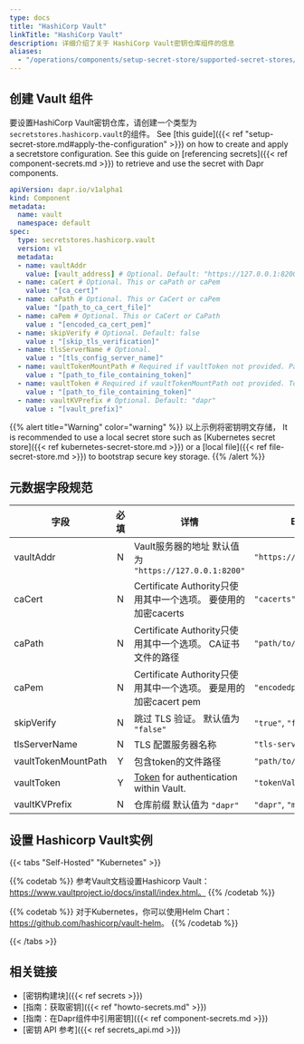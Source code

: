 ```yaml
---
type: docs
title: "HashiCorp Vault"
linkTitle: "HashiCorp Vault"
description: 详细介绍了关于 HashiCorp Vault密钥仓库组件的信息
aliases:
  - "/operations/components/setup-secret-store/supported-secret-stores/hashicorp-vault/"
---
```


## 创建 Vault 组件

要设置HashiCorp Vault密钥仓库，请创建一个类型为`secretstores.hashicorp.vault`的组件。 See [this guide]({{< ref "setup-secret-store.md#apply-the-configuration" >}}) on how to create and apply a secretstore configuration. See this guide on [referencing secrets]({{< ref component-secrets.md >}}) to retrieve and use the secret with Dapr components.

```yaml
apiVersion: dapr.io/v1alpha1
kind: Component
metadata:
  name: vault
  namespace: default
spec:
  type: secretstores.hashicorp.vault
  version: v1
  metadata:
  - name: vaultAddr
    value: [vault_address] # Optional. Default: "https://127.0.0.1:8200"
  - name: caCert # Optional. This or caPath or caPem
    value: "[ca_cert]"
  - name: caPath # Optional. This or CaCert or caPem
    value: "[path_to_ca_cert_file]"
  - name: caPem # Optional. This or CaCert or CaPath
    value : "[encoded_ca_cert_pem]"
  - name: skipVerify # Optional. Default: false
    value : "[skip_tls_verification]"
  - name: tlsServerName # Optional.
    value : "[tls_config_server_name]"
  - name: vaultTokenMountPath # Required if vaultToken not provided. Path to token file.
    value : "[path_to_file_containing_token]"
  - name: vaultToken # Required if vaultTokenMountPath not provided. Token value.
    value : "[path_to_file_containing_token]"
  - name: vaultKVPrefix # Optional. Default: "dapr"
    value : "[vault_prefix]"
```
{{% alert title="Warning" color="warning" %}}
以上示例将密钥明文存储， It is recommended to use a local secret store such as [Kubernetes secret store]({{< ref kubernetes-secret-store.md >}}) or a [local file]({{< ref file-secret-store.md >}}) to bootstrap secure key storage.
{{% /alert %}}

## 元数据字段规范

| 字段                  | 必填 | 详情                                                                                           | Example                    |
| ------------------- |:--:| -------------------------------------------------------------------------------------------- | -------------------------- |
| vaultAddr           | N  | Vault服务器的地址 默认值为 `"https://127.0.0.1:8200"`                                                  | `"https://127.0.0.1:8200"` |
| caCert              | N  | Certificate Authority只使用其中一个选项。 要使用的加密cacerts                                                | `"cacerts"`                |
| caPath              | N  | Certificate Authority只使用其中一个选项。 CA证书文件的路径                                                    | `"path/to/cacert/file"`    |
| caPem               | N  | Certificate Authority只使用其中一个选项。 要是用的加密cacert pem                                             | `"encodedpem"`             |
| skipVerify          | N  | 跳过 TLS 验证。 默认值为 `"false"`                                                                    | `"true"`, `"false"`        |
| tlsServerName       | N  | TLS 配置服务器名称                                                                                  | `"tls-server"`             |
| vaultTokenMountPath | Y  | 包含token的文件路径                                                                                 | `"path/to/file"`           |
| vaultToken          | Y  | [Token](https://learn.hashicorp.com/tutorials/vault/tokens) for authentication within Vault. | `"tokenValue"`             |
| vaultKVPrefix       | N  | 仓库前缀 默认值为 `"dapr"`                                                                           | `"dapr"`, `"myprefix"`     |

## 设置 Hashicorp Vault实例

{{< tabs "Self-Hosted" "Kubernetes" >}}

{{% codetab %}}
参考Vault文档设置Hashicorp Vault：https://www.vaultproject.io/docs/install/index.html。
{{% /codetab %}}

{{% codetab %}}
对于Kubernetes，你可以使用Helm Chart：<https://github.com/hashicorp/vault-helm>。
{{% /codetab %}}

{{< /tabs >}}
## 相关链接
- [密钥构建块]({{< ref secrets >}})
- [指南：获取密钥]({{< ref "howto-secrets.md" >}})
- [指南：在Dapr组件中引用密钥]({{< ref component-secrets.md >}})
- [密钥 API 参考]({{< ref secrets_api.md >}})

